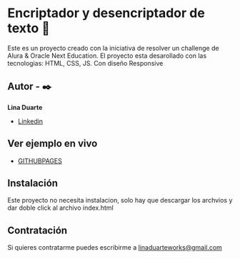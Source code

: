 
# Encriptador y desencriptador de texto 🔏

Este es un proyecto creado con la iniciativa de resolver un challenge de Alura & Oracle Next Education. El proyecto esta desarollado con las tecnologias: HTML, CSS, JS. Con diseño Responsive
## Autor - ✒️
**Lina Duarte**

* [Linkedin](http://www.linkedin.com/in/lina-duarte-dw)

## Ver ejemplo en vivo

* [GITHUBPAGES](https://codeld24.github.io/Encriptador-y-Desencriptador-de-texto/)

## Instalación
Este proyecto no necesita instalacion, solo hay que descargar los archvios y dar doble click al archivo index.html

## Contratación
Si quieres contratarme puedes escribirme a linaduarteworks@gmail.com


